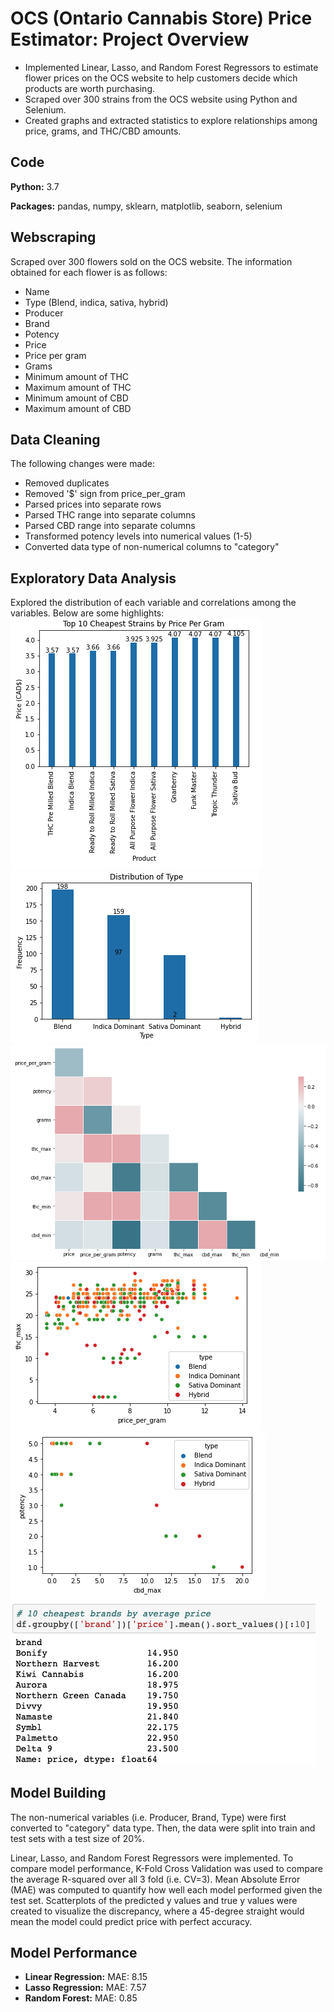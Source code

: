 # OCS (Ontario Cannabis Store) Price Estimator: Project Overview
- Implemented Linear, Lasso, and Random Forest Regressors to estimate flower prices on the OCS website to help customers decide which products are worth purchasing.
- Scraped over 300 strains from the OCS website using Python and Selenium.
- Created graphs and extracted statistics to explore relationships among price, grams, and THC/CBD amounts.

## Code
__Python:__ 3.7

__Packages:__ pandas, numpy, sklearn, matplotlib, seaborn, selenium

## Webscraping
Scraped over 300 flowers sold on the OCS website. The information obtained for each flower is as follows:
- Name
- Type (Blend, indica, sativa, hybrid)
- Producer
- Brand
- Potency
- Price
- Price per gram
- Grams
- Minimum amount of THC
- Maximum amount of THC
- Minimum amount of CBD
- Maximum amount of CBD

## Data Cleaning
The following changes were made:
- Removed duplicates
- Removed '$' sign from price_per_gram
- Parsed prices into separate rows
- Parsed THC range into separate columns
- Parsed CBD range into separate columns
- Transformed potency levels into numerical values (1-5)
- Converted data type of non-numerical columns to "category"

## Exploratory Data Analysis
Explored the distribution of each variable and correlations among the variables. Below are some highlights:
![](https://github.com/jordanchow1/ocs_strains/blob/main/graphs/1.png)
![](https://github.com/jordanchow1/ocs_strains/blob/main/graphs/2.png)
![](https://github.com/jordanchow1/ocs_strains/blob/main/graphs/5.png)
![](https://github.com/jordanchow1/ocs_strains/blob/main/graphs/6.png)
![](https://github.com/jordanchow1/ocs_strains/blob/main/graphs/7.png)
![](https://github.com/jordanchow1/ocs_strains/blob/main/graphs/3.png)

## Model Building
The non-numerical variables (i.e. Producer, Brand, Type) were first converted to "category" data type. Then, the data were split into train and test sets with a test size of 20%.

Linear, Lasso, and Random Forest Regressors were implemented. To compare model performance, K-Fold Cross Validation was used to compare the average R-squared over all 3 fold (i.e. CV=3). Mean Absolute Error (MAE) was computed to quantify how well each model performed given the test set. Scatterplots of the predicted y values and true y values were created to visualize the discrepancy, where a 45-degree straight would mean the model could predict price with perfect accuracy.

## Model Performance
- __Linear Regression:__ MAE: 8.15
- __Lasso Regression:__ MAE: 7.57
- __Random Forest:__ MAE: 0.85
